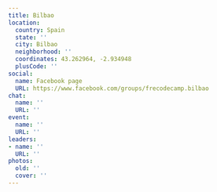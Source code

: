```yaml
---
title: Bilbao
location:
  country: Spain
  state: ''
  city: Bilbao
  neighborhood: ''
  coordinates: 43.262964, -2.934948
  plusCode: ''
social:
  name: Facebook page
  URL: https://www.facebook.com/groups/frecodecamp.bilbao
chat:
  name: ''
  URL: ''
event:
  name: ''
  URL: ''
leaders:
- name: ''
  URL: ''
photos:
  old: ''
  cover: ''
---
```

